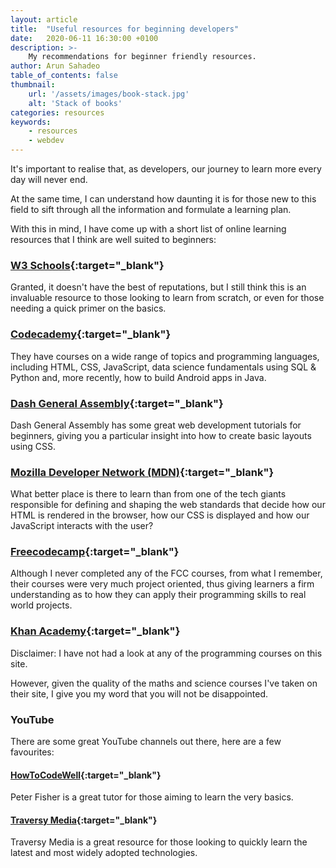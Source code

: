 ```yaml
---
layout: article
title:  "Useful resources for beginning developers"
date:   2020-06-11 16:30:00 +0100
description: >-
    My recommendations for beginner friendly resources.
author: Arun Sahadeo
table_of_contents: false
thumbnail:
    url: '/assets/images/book-stack.jpg'
    alt: 'Stack of books'
categories: resources
keywords:
    - resources
    - webdev
---
```


It's important to realise that, as developers, our journey to learn more every day will never end.

At the same time, I can understand how daunting it is for those new to this field to sift through all the information and formulate a learning plan.

With this in mind, I have come up with a short list of online learning resources that I think are well suited to beginners:

### [W3 Schools][w3schools]{:target="_blank"}

Granted, it doesn't have the best of reputations, but I still think this is an invaluable resource to those looking to learn from scratch, or even for those needing a quick primer on the basics.

### [Codecademy][codecademy]{:target="_blank"}

They have courses on a wide range of topics and programming languages, including HTML, CSS, JavaScript, data science fundamentals using SQL &amp; Python and, more recently, how to build Android apps in Java.

### [Dash General Assembly][dash_ga]{:target="_blank"}

Dash General Assembly has some great web development tutorials for beginners, giving you a particular insight into how to create basic layouts using CSS.

### [Mozilla Developer Network (MDN)][mdn]{:target="_blank"}

What better place is there to learn than from one of the tech giants responsible for defining and shaping the web standards that decide how our HTML is rendered in the browser, how our CSS is displayed and how our JavaScript interacts with the user?

### [Freecodecamp][freecodecamp]{:target="_blank"}

Although I never completed any of the FCC courses, from what I remember, their courses were very much project oriented, thus giving learners a firm understanding as to how they can apply their programming skills to real world projects.

### [Khan Academy][khanacademy]{:target="_blank"}

Disclaimer: I have not had a look at any of the programming courses on this site.

However, given the quality of the maths and science courses I've taken on their site, I give you my word that you will not be disappointed.

### YouTube

There are some great YouTube channels out there, here are a few favourites:

#### [HowToCodeWell][peterfisher]{:target="_blank"}

Peter Fisher is a great tutor for those aiming to learn the very basics.

#### [Traversy Media][traversymedia]{:target="_blank"}

Traversy Media is a great resource for those looking to quickly learn the latest and most widely adopted technologies.

[w3schools]: https://www.w3schools.com/
[codecademy]: https://www.codecademy.com/
[dash_ga]: https://dash.generalassemb.ly/
[mdn]: https://developer.mozilla.org/en-US/docs/Learn
[freecodecamp]: https://www.freecodecamp.org/
[khanacademy]: https://www.khanacademy.org/computing/computer-programming
[peterfisher]: https://www.youtube.com/channel/UCjFs9wBGz4HlEJGUB6jzUmw
[traversymedia]: https://www.youtube.com/user/TechGuyWeb
